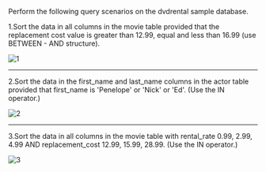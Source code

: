 Perform the following query scenarios on the dvdrental sample database.


1.Sort the data in all columns in the movie table provided that the replacement cost value is greater than 12.99, equal and less than 16.99 (use BETWEEN - AND structure).

![1](https://user-images.githubusercontent.com/101572852/226817846-ed963ddc-025b-4390-84dc-ec9fd33eb84d.PNG)

-------------------------------------------------------
2.Sort the data in the first_name and last_name columns in the actor table provided that first_name is 'Penelope' or 'Nick' or 'Ed'. (Use the IN operator.)

![2](https://user-images.githubusercontent.com/101572852/226817863-8d2798e8-f609-4925-9179-b36091c68b09.PNG)

-------------------------------------------------------
3.Sort the data in all columns in the movie table with rental_rate 0.99, 2.99, 4.99 AND replacement_cost 12.99, 15.99, 28.99. (Use the IN operator.)

![3](https://user-images.githubusercontent.com/101572852/226817875-9ea34915-67c2-48a4-accc-69d68bf3cf31.PNG)
